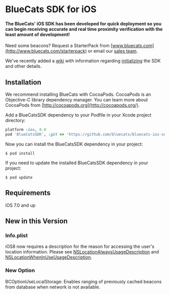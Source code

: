 BlueCats SDK for iOS
================

#### The BlueCats' iOS SDK has been developed for quick deployment so you can begin receiving accurate and real time proximity verification with the least amount of development!

Need some beacons? Request a StarterPack from [www.bluecats.com](http://www.bluecats.com/starterpack) or email our [sales team](mailto:sales@bluecats.com).

We've recently added a [wiki](https://github.com/bluecats/bluecats-ios-sdk/wiki) with information regarding [initializing](https://github.com/bluecats/bluecats-ios-sdk/wiki/Start-Purring) the SDK and other details.

## Installation
 
We recommend installing BlueCats with CocoaPods. CocoaPods is an Objective-C library dependency manager. You can learn more about CocoaPods from [http://cocoapods.org](http://cocoapods.org/).

Add a BlueCatsSDK dependency to your Podfile in your Xcode project directory:

```ruby
platform :ios, 8.0
pod 'BlueCatsSDK', :git => 'https://github.com/bluecats/bluecats-ios-sdk.git'
```

Now you can install the BlueCatsSDK dependency in your project:

```
$ pod install
```
If you need to update the installed BlueCatsSDK dependency in your project:

```
$ pod update
```

## Requirements

iOS 7.0 and up

## New in this Version 

### Info.plist

iOS8 now requires a description for the reason for accessing the user's location information.  Please see [NSLocationAlwaysUsageDescription](https://developer.apple.com/library/ios/documentation/General/Reference/InfoPlistKeyReference/Articles/CocoaKeys.html#//apple_ref/doc/uid/TP40009251-SW18) and  [NSLocationWhenInUseUsageDescription](https://developer.apple.com/library/ios/documentation/General/Reference/InfoPlistKeyReference/Articles/CocoaKeys.html#//apple_ref/doc/uid/TP40009251-SW26).

### New Option

BCOptionUseLocalStorage: Enables ranging of previously cached beacons from database when network is not available.
